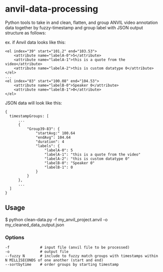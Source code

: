 # anvil-data-processing
Python tools to take in and clean, flatten, and group ANVIL video annotation data together by fuzzy-timestamp and group label with JSON output structure as follows: 

ex. if Anvil data looks like this: 
```
<el index="39" start="101.2" end="103.53">
    <attribute name="labelA-0">5</attribute>
    <attribute name="labelA-1">this is a quote from the video</attribute>
    <attribute name="labelA-2">this is custom datatype 0</attribute>
</el>
...
<el index="83" start="100.08" end="104.53">
    <attribute name="labelB-0">Speaker 0</attribute>
    <attribute name="labelB-1">0</attribute>
</el>
```

JSON data will look like this:
```
{
  timestampGroups: [
      ...
      {
          "Group39-83": {
              "startAvg:" 100.64
              "endAvg": 104.64
              "duration": 4
              "labels": {
                  "labelA-0": 5
                  "labelA-1": "this is a quote from the video"
                  "labelA-2": "this is custom datatype 0" 
                  "labelB-0": "Speaker 0"
                  "labelB-1": 0
              }
          }
      },
      ...
  ]
}
```

## Usage
$ python clean-data.py -f my_anvil_project.anvil -o my_cleaned_data_output.json

### Options
```
-f              # input file (anvil file to be processed)
-o              # output file 
--fuzzy N       # include to fuzzy match groups with timestamps within N MILLISECONDS of one another (start and end)
--sortbytime    # order groups by starting timestamp
```
